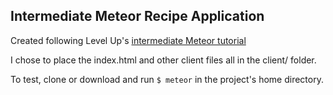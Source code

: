 ## Intermediate Meteor Recipe Application

Created following Level Up's [intermediate Meteor tutorial](https://www.youtube.com/playlist?list=PLLnpHn493BHFYZUSK62aVycgcAouqBt7V)

I chose to place the index.html and other client files all in the client/ folder.

To test, clone or download and run `$ meteor` in the project's home directory. 
